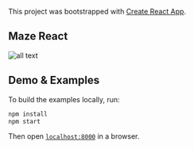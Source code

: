This project was bootstrapped with [Create React App](https://github.com/facebook/create-react-app).

## Maze React
![all text](https://user-images.githubusercontent.com/28309103/71133142-7357ae00-21d8-11ea-908d-baefed7fa30d.png)
## Demo & Examples

To build the examples locally, run:

```bash
npm install
npm start
```

Then open [`localhost:8000`](http://localhost:8000) in a browser.

